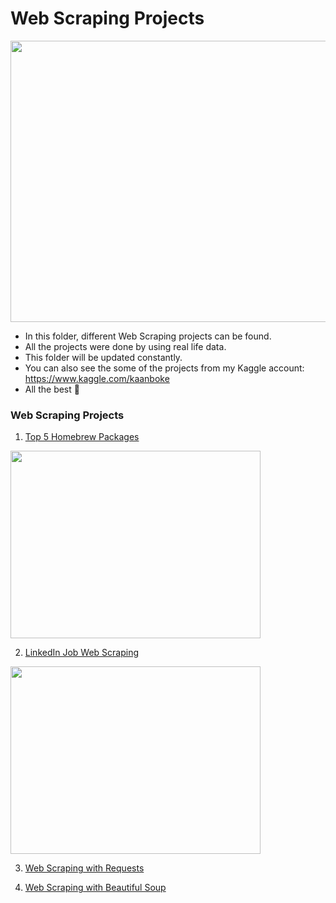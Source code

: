 # Web Scraping Projects

<img src="https://roboticsandautomationnews.com/wp-content/uploads/2020/04/web-scraping-2.png" width="550" height="450">

- In this folder, different Web Scraping projects can be found.
- All the projects were done by using real life data.
- This folder will be updated constantly.
- You can also see the some of the projects from my Kaggle account: https://www.kaggle.com/kaanboke
- All the best 🤘

### Web Scraping Projects

1. [Top 5 Homebrew Packages](https://github.com/kb1907/Web_Scraping_Projects/blob/main/Top5_Homebrew_Packages-main/main.py)

 <img src="https://brew.sh/assets/img/homebrew-social-card.png" width="400" height="300">
 
2. [LinkedIn Job Web Scraping](https://github.com/kb1907/Web_Scraping_Projects/blob/main/LinkedIn_Job_web_scraping/LinkedIn_Job_Web_Scrapping.ipynb)

<img src="https://www.techjuice.pk/wp-content/uploads/2021/02/linkedin-101-hero@2x.png" width="400" height="300">

3. [Web Scraping with Requests](https://github.com/kb1907/Web_Scraping_Projects/blob/main/Requests-HTML-Web-Scrapping-main/main.py)

4. [Web Scraping with Beautiful Soup](https://github.com/kb1907/Web_Scraping_Projects/blob/main/Web_Scrapping_with_Beautiful_Soup-main/main.py)
